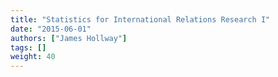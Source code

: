 ```yaml
---
title: "Statistics for International Relations Research I"
date: "2015-06-01"
authors: ["James Hollway"]
tags: []
weight: 40
---
```

